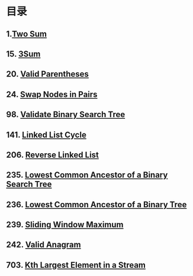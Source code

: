 # **目录**
## 1.[Two Sum](https://leetcode.com/problems/two-sum/)
## 15. [3Sum](https://leetcode.com/problems/3sum/)
## 20. [Valid Parentheses](https://leetcode.com/problems/valid-parentheses/)
## 24. [Swap Nodes in Pairs](https://leetcode.com/problems/swap-nodes-in-pairs/)
## 98. [Validate Binary Search Tree](https://leetcode.com/problems/validate-binary-search-tree/)
## 141. [Linked List Cycle](https://leetcode.com/problems/linked-list-cycle/)
## 206. [Reverse Linked List](https://leetcode.com/problems/reverse-linked-list/)
## 235. [Lowest Common Ancestor of a Binary Search Tree](https://leetcode.com/problems/lowest-common-ancestor-of-a-binary-search-tree/)
## 236. [Lowest Common Ancestor of a Binary Tree](https://leetcode.com/problems/lowest-common-ancestor-of-a-binary-tree/)
## 239. [Sliding Window Maximum](https://leetcode.com/problems/sliding-window-maximum/)
## 242. [Valid Anagram](https://leetcode.com/problems/valid-anagram/)
## 703. [Kth Largest Element in a Stream](https://leetcode.com/problems/kth-largest-element-in-a-stream/)